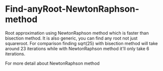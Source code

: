 # Find-anyRoot-NewtonRaphson-method
Root approximation using NewtonRaphson method which is faster than bisection method.
It is also generic, you can find any root not just squareroot.
For comparison finding sqrt(25) with bisection method will take around 23 iterations
while with NewtonRaphson method it'll only take 6 iterations.

For more detail about NewtonRaphson method
